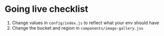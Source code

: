 # Going live checklist
1. Change values in `config/index.js` to reflect what your env should have
2. Change the bucket and region in `components/image-gallery.jsx`
